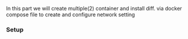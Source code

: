 In this part we will create multiple(2) container and install diff. via docker compose file to create and configure network setting<br>

### Setup 

